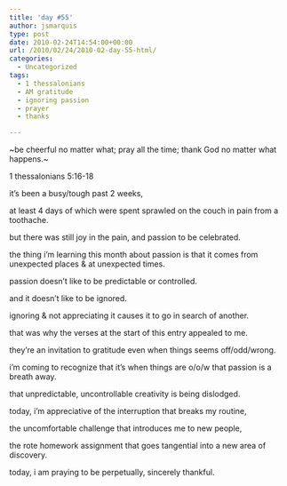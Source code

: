 ```yaml
---
title: 'day #55'
author: jsmarquis
type: post
date: 2010-02-24T14:54:00+00:00
url: /2010/02/24/2010-02-day-55-html/
categories:
  - Uncategorized
tags:
  - 1 thessalonians
  - AM gratitude
  - ignoring passion
  - prayer
  - thanks

---
```

~be cheerful no matter what; pray all the time; thank God no matter what happens.~

  1 thessalonians 5:16-18


  it&#8217;s been a busy/tough past 2 weeks,

  at least 4 days of which were spent sprawled on the couch in pain from a toothache.

  but there was still joy in the pain, and passion to be celebrated.


  the thing i&#8217;m learning this month about passion is that it comes from unexpected places & at unexpected times.

  passion doesn&#8217;t like to be predictable or controlled.

  and it doesn&#8217;t like to be ignored.

  ignoring & not appreciating it causes it to go in search of another.


  that was why the verses at the start of this entry appealed to me.

  they&#8217;re an invitation to gratitude even when things seems off/odd/wrong.

  i&#8217;m coming to recognize that it&#8217;s when things are o/o/w that passion is a breath away.

  that unpredictable, uncontrollable creativity is being dislodged.


  today, i&#8217;m appreciative of the interruption that breaks my routine,

  the uncomfortable challenge that introduces me to new people,

  the rote homework assignment that goes tangential into a new area of discovery.


  today, i am praying to be perpetually, sincerely thankful.
